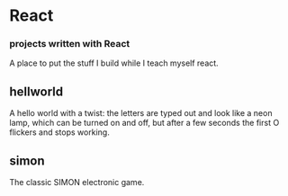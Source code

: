 # React
### projects written with React

A place to put the stuff I build while I teach myself react.

## hellworld
A hello world with a twist: the letters are typed out and look like a neon lamp, which can be turned on and off, but after a few seconds the first O flickers and stops working.

## simon
The classic SIMON electronic game.


